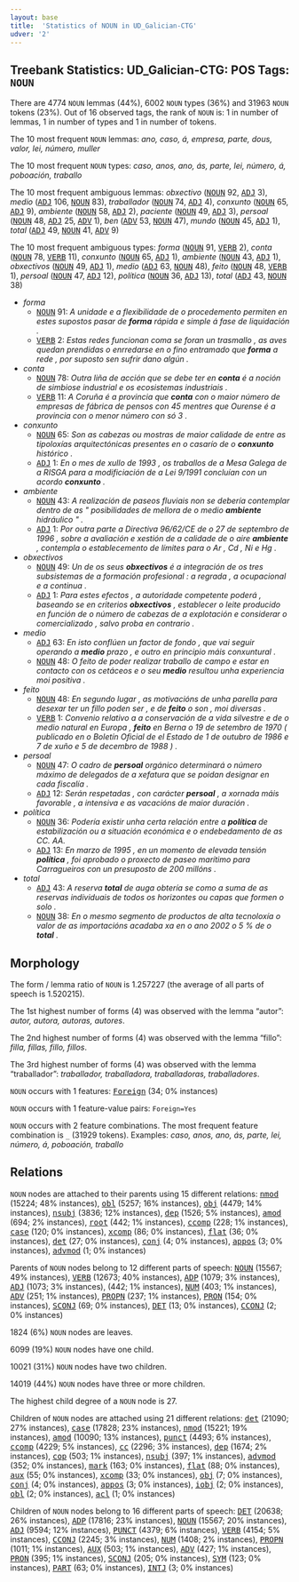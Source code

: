 ```yaml
---
layout: base
title:  'Statistics of NOUN in UD_Galician-CTG'
udver: '2'
---
```


## Treebank Statistics: UD_Galician-CTG: POS Tags: `NOUN`

There are 4774 `NOUN` lemmas (44%), 6002 `NOUN` types (36%) and 31963 `NOUN` tokens (23%).
Out of 16 observed tags, the rank of `NOUN` is: 1 in number of lemmas, 1 in number of types and 1 in number of tokens.

The 10 most frequent `NOUN` lemmas: <em>ano, caso, á, empresa, parte, dous, valor, lei, número, muller</em>

The 10 most frequent `NOUN` types:  <em>caso, anos, ano, ás, parte, lei, número, á, poboación, traballo</em>

The 10 most frequent ambiguous lemmas: <em>obxectivo</em> (<tt><a href="gl_ctg-pos-NOUN.html">NOUN</a></tt> 92, <tt><a href="gl_ctg-pos-ADJ.html">ADJ</a></tt> 3), <em>medio</em> (<tt><a href="gl_ctg-pos-ADJ.html">ADJ</a></tt> 106, <tt><a href="gl_ctg-pos-NOUN.html">NOUN</a></tt> 83), <em>traballador</em> (<tt><a href="gl_ctg-pos-NOUN.html">NOUN</a></tt> 74, <tt><a href="gl_ctg-pos-ADJ.html">ADJ</a></tt> 4), <em>conxunto</em> (<tt><a href="gl_ctg-pos-NOUN.html">NOUN</a></tt> 65, <tt><a href="gl_ctg-pos-ADJ.html">ADJ</a></tt> 9), <em>ambiente</em> (<tt><a href="gl_ctg-pos-NOUN.html">NOUN</a></tt> 58, <tt><a href="gl_ctg-pos-ADJ.html">ADJ</a></tt> 2), <em>paciente</em> (<tt><a href="gl_ctg-pos-NOUN.html">NOUN</a></tt> 49, <tt><a href="gl_ctg-pos-ADJ.html">ADJ</a></tt> 3), <em>persoal</em> (<tt><a href="gl_ctg-pos-NOUN.html">NOUN</a></tt> 48, <tt><a href="gl_ctg-pos-ADJ.html">ADJ</a></tt> 25, <tt><a href="gl_ctg-pos-ADV.html">ADV</a></tt> 1), <em>ben</em> (<tt><a href="gl_ctg-pos-ADV.html">ADV</a></tt> 53, <tt><a href="gl_ctg-pos-NOUN.html">NOUN</a></tt> 47), <em>mundo</em> (<tt><a href="gl_ctg-pos-NOUN.html">NOUN</a></tt> 45, <tt><a href="gl_ctg-pos-ADJ.html">ADJ</a></tt> 1), <em>total</em> (<tt><a href="gl_ctg-pos-ADJ.html">ADJ</a></tt> 49, <tt><a href="gl_ctg-pos-NOUN.html">NOUN</a></tt> 41, <tt><a href="gl_ctg-pos-ADV.html">ADV</a></tt> 9)

The 10 most frequent ambiguous types:  <em>forma</em> (<tt><a href="gl_ctg-pos-NOUN.html">NOUN</a></tt> 91, <tt><a href="gl_ctg-pos-VERB.html">VERB</a></tt> 2), <em>conta</em> (<tt><a href="gl_ctg-pos-NOUN.html">NOUN</a></tt> 78, <tt><a href="gl_ctg-pos-VERB.html">VERB</a></tt> 11), <em>conxunto</em> (<tt><a href="gl_ctg-pos-NOUN.html">NOUN</a></tt> 65, <tt><a href="gl_ctg-pos-ADJ.html">ADJ</a></tt> 1), <em>ambiente</em> (<tt><a href="gl_ctg-pos-NOUN.html">NOUN</a></tt> 43, <tt><a href="gl_ctg-pos-ADJ.html">ADJ</a></tt> 1), <em>obxectivos</em> (<tt><a href="gl_ctg-pos-NOUN.html">NOUN</a></tt> 49, <tt><a href="gl_ctg-pos-ADJ.html">ADJ</a></tt> 1), <em>medio</em> (<tt><a href="gl_ctg-pos-ADJ.html">ADJ</a></tt> 63, <tt><a href="gl_ctg-pos-NOUN.html">NOUN</a></tt> 48), <em>feito</em> (<tt><a href="gl_ctg-pos-NOUN.html">NOUN</a></tt> 48, <tt><a href="gl_ctg-pos-VERB.html">VERB</a></tt> 1), <em>persoal</em> (<tt><a href="gl_ctg-pos-NOUN.html">NOUN</a></tt> 47, <tt><a href="gl_ctg-pos-ADJ.html">ADJ</a></tt> 12), <em>política</em> (<tt><a href="gl_ctg-pos-NOUN.html">NOUN</a></tt> 36, <tt><a href="gl_ctg-pos-ADJ.html">ADJ</a></tt> 13), <em>total</em> (<tt><a href="gl_ctg-pos-ADJ.html">ADJ</a></tt> 43, <tt><a href="gl_ctg-pos-NOUN.html">NOUN</a></tt> 38)


* <em>forma</em>
  * <tt><a href="gl_ctg-pos-NOUN.html">NOUN</a></tt> 91: <em>A unidade e a flexibilidade de o procedemento permiten en estes supostos pasar de <b>forma</b> rápida e simple á fase de liquidación .</em>
  * <tt><a href="gl_ctg-pos-VERB.html">VERB</a></tt> 2: <em>Estas redes funcionan coma se foran un trasmallo , as aves quedan prendidas o enrredarse en o fino entramado que <b>forma</b> a rede , por suposto sen sufrir dano algún .</em>
* <em>conta</em>
  * <tt><a href="gl_ctg-pos-NOUN.html">NOUN</a></tt> 78: <em>Outra liña de acción que se debe ter en <b>conta</b> é a noción de simbiose industrial e os ecosistemas industriais .</em>
  * <tt><a href="gl_ctg-pos-VERB.html">VERB</a></tt> 11: <em>A Coruña é a provincia que <b>conta</b> con o maior número de empresas de fábrica de pensos con 45 mentres que Ourense é a provincia con o menor número con só 3 .</em>
* <em>conxunto</em>
  * <tt><a href="gl_ctg-pos-NOUN.html">NOUN</a></tt> 65: <em>Son as cabezas ou mostras de maior calidade de entre as tipoloxías arquitectónicas presentes en o casarío de o <b>conxunto</b> histórico .</em>
  * <tt><a href="gl_ctg-pos-ADJ.html">ADJ</a></tt> 1: <em>En o mes de xullo de 1993 , os traballos de a Mesa Galega de a RISGA para a modificiación de a Lei 9/1991 concluían con un acordo <b>conxunto</b> .</em>
* <em>ambiente</em>
  * <tt><a href="gl_ctg-pos-NOUN.html">NOUN</a></tt> 43: <em>A realización de paseos fluviais non se debería contemplar dentro de as " posibilidades de mellora de o medio <b>ambiente</b> hidráulico " .</em>
  * <tt><a href="gl_ctg-pos-ADJ.html">ADJ</a></tt> 1: <em>Por outra parte a Directiva 96/62/CE de o 27 de septembro de 1996 , sobre a avaliación e xestión de a calidade de o aire <b>ambiente</b> , contempla o establecemento de límites para o Ar , Cd , Ni e Hg .</em>
* <em>obxectivos</em>
  * <tt><a href="gl_ctg-pos-NOUN.html">NOUN</a></tt> 49: <em>Un de os seus <b>obxectivos</b> é a integración de os tres subsistemas de a formación profesional : a regrada , a ocupacional e a continua .</em>
  * <tt><a href="gl_ctg-pos-ADJ.html">ADJ</a></tt> 1: <em>Para estes efectos , a autoridade competente poderá , baseando se en criterios <b>obxectivos</b> , establecer o leite producido en función de o número de cabezas de a explotación e considerar o comercializado , salvo proba en contrario .</em>
* <em>medio</em>
  * <tt><a href="gl_ctg-pos-ADJ.html">ADJ</a></tt> 63: <em>En isto conflúen un factor de fondo , que vai seguir operando a <b>medio</b> prazo , e outro en principio máis conxuntural .</em>
  * <tt><a href="gl_ctg-pos-NOUN.html">NOUN</a></tt> 48: <em>O feito de poder realizar traballo de campo e estar en contacto con os cetáceos e o seu <b>medio</b> resultou unha experiencia moi positiva .</em>
* <em>feito</em>
  * <tt><a href="gl_ctg-pos-NOUN.html">NOUN</a></tt> 48: <em>En segundo lugar , as motivacións de unha parella para desexar ter un fillo poden ser , e de <b>feito</b> o son , moi diversas .</em>
  * <tt><a href="gl_ctg-pos-VERB.html">VERB</a></tt> 1: <em>Convenio relativo a a conservación de a vida silvestre e de o medio natural en Europa , <b>feito</b> en Berna o 19 de setembro de 1970 ( publicado en o Boletín Oficial de el Estado de 1 de outubro de 1986 e 7 de xuño e 5 de decembro de 1988 ) .</em>
* <em>persoal</em>
  * <tt><a href="gl_ctg-pos-NOUN.html">NOUN</a></tt> 47: <em>O cadro de <b>persoal</b> orgánico determinará o número máximo de delegados de a xefatura que se poidan designar en cada fiscalía .</em>
  * <tt><a href="gl_ctg-pos-ADJ.html">ADJ</a></tt> 12: <em>Serán respetadas , con carácter <b>persoal</b> , a xornada máis favorable , a intensiva e as vacacións de maior duración .</em>
* <em>política</em>
  * <tt><a href="gl_ctg-pos-NOUN.html">NOUN</a></tt> 36: <em>Podería existir unha certa relación entre a <b>política</b> de estabilización ou a situación económica e o endebedamento de as CC. AA.</em>
  * <tt><a href="gl_ctg-pos-ADJ.html">ADJ</a></tt> 13: <em>En marzo de 1995 , en un momento de elevada tensión <b>política</b> , foi aprobado o proxecto de paseo marítimo para Carragueiros con un presuposto de 200 millóns .</em>
* <em>total</em>
  * <tt><a href="gl_ctg-pos-ADJ.html">ADJ</a></tt> 43: <em>A reserva <b>total</b> de auga obtería se como a suma de as reservas individuais de todos os horizontes ou capas que formen o solo .</em>
  * <tt><a href="gl_ctg-pos-NOUN.html">NOUN</a></tt> 38: <em>En o mesmo segmento de productos de alta tecnoloxía o valor de as importacións acadaba xa en o ano 2002 o 5 % de o <b>total</b> .</em>

## Morphology

The form / lemma ratio of `NOUN` is 1.257227 (the average of all parts of speech is 1.520215).

The 1st highest number of forms (4) was observed with the lemma “autor”: <em>autor, autora, autoras, autores</em>.

The 2nd highest number of forms (4) was observed with the lemma “fillo”: <em>filla, fillas, fillo, fillos</em>.

The 3rd highest number of forms (4) was observed with the lemma “traballador”: <em>traballador, traballadora, traballadoras, traballadores</em>.

`NOUN` occurs with 1 features: <tt><a href="gl_ctg-feat-Foreign.html">Foreign</a></tt> (34; 0% instances)

`NOUN` occurs with 1 feature-value pairs: `Foreign=Yes`

`NOUN` occurs with 2 feature combinations.
The most frequent feature combination is `_` (31929 tokens).
Examples: <em>caso, anos, ano, ás, parte, lei, número, á, poboación, traballo</em>


## Relations

`NOUN` nodes are attached to their parents using 15 different relations: <tt><a href="gl_ctg-dep-nmod.html">nmod</a></tt> (15224; 48% instances), <tt><a href="gl_ctg-dep-obl.html">obl</a></tt> (5257; 16% instances), <tt><a href="gl_ctg-dep-obj.html">obj</a></tt> (4479; 14% instances), <tt><a href="gl_ctg-dep-nsubj.html">nsubj</a></tt> (3836; 12% instances), <tt><a href="gl_ctg-dep-dep.html">dep</a></tt> (1526; 5% instances), <tt><a href="gl_ctg-dep-amod.html">amod</a></tt> (694; 2% instances), <tt><a href="gl_ctg-dep-root.html">root</a></tt> (442; 1% instances), <tt><a href="gl_ctg-dep-ccomp.html">ccomp</a></tt> (228; 1% instances), <tt><a href="gl_ctg-dep-case.html">case</a></tt> (120; 0% instances), <tt><a href="gl_ctg-dep-xcomp.html">xcomp</a></tt> (86; 0% instances), <tt><a href="gl_ctg-dep-flat.html">flat</a></tt> (36; 0% instances), <tt><a href="gl_ctg-dep-det.html">det</a></tt> (27; 0% instances), <tt><a href="gl_ctg-dep-conj.html">conj</a></tt> (4; 0% instances), <tt><a href="gl_ctg-dep-appos.html">appos</a></tt> (3; 0% instances), <tt><a href="gl_ctg-dep-advmod.html">advmod</a></tt> (1; 0% instances)

Parents of `NOUN` nodes belong to 12 different parts of speech: <tt><a href="gl_ctg-pos-NOUN.html">NOUN</a></tt> (15567; 49% instances), <tt><a href="gl_ctg-pos-VERB.html">VERB</a></tt> (12673; 40% instances), <tt><a href="gl_ctg-pos-ADP.html">ADP</a></tt> (1079; 3% instances), <tt><a href="gl_ctg-pos-ADJ.html">ADJ</a></tt> (1073; 3% instances),  (442; 1% instances), <tt><a href="gl_ctg-pos-NUM.html">NUM</a></tt> (403; 1% instances), <tt><a href="gl_ctg-pos-ADV.html">ADV</a></tt> (251; 1% instances), <tt><a href="gl_ctg-pos-PROPN.html">PROPN</a></tt> (237; 1% instances), <tt><a href="gl_ctg-pos-PRON.html">PRON</a></tt> (154; 0% instances), <tt><a href="gl_ctg-pos-SCONJ.html">SCONJ</a></tt> (69; 0% instances), <tt><a href="gl_ctg-pos-DET.html">DET</a></tt> (13; 0% instances), <tt><a href="gl_ctg-pos-CCONJ.html">CCONJ</a></tt> (2; 0% instances)

1824 (6%) `NOUN` nodes are leaves.

6099 (19%) `NOUN` nodes have one child.

10021 (31%) `NOUN` nodes have two children.

14019 (44%) `NOUN` nodes have three or more children.

The highest child degree of a `NOUN` node is 27.

Children of `NOUN` nodes are attached using 21 different relations: <tt><a href="gl_ctg-dep-det.html">det</a></tt> (21090; 27% instances), <tt><a href="gl_ctg-dep-case.html">case</a></tt> (17828; 23% instances), <tt><a href="gl_ctg-dep-nmod.html">nmod</a></tt> (15221; 19% instances), <tt><a href="gl_ctg-dep-amod.html">amod</a></tt> (10090; 13% instances), <tt><a href="gl_ctg-dep-punct.html">punct</a></tt> (4493; 6% instances), <tt><a href="gl_ctg-dep-ccomp.html">ccomp</a></tt> (4229; 5% instances), <tt><a href="gl_ctg-dep-cc.html">cc</a></tt> (2296; 3% instances), <tt><a href="gl_ctg-dep-dep.html">dep</a></tt> (1674; 2% instances), <tt><a href="gl_ctg-dep-cop.html">cop</a></tt> (503; 1% instances), <tt><a href="gl_ctg-dep-nsubj.html">nsubj</a></tt> (397; 1% instances), <tt><a href="gl_ctg-dep-advmod.html">advmod</a></tt> (352; 0% instances), <tt><a href="gl_ctg-dep-mark.html">mark</a></tt> (163; 0% instances), <tt><a href="gl_ctg-dep-flat.html">flat</a></tt> (88; 0% instances), <tt><a href="gl_ctg-dep-aux.html">aux</a></tt> (55; 0% instances), <tt><a href="gl_ctg-dep-xcomp.html">xcomp</a></tt> (33; 0% instances), <tt><a href="gl_ctg-dep-obj.html">obj</a></tt> (7; 0% instances), <tt><a href="gl_ctg-dep-conj.html">conj</a></tt> (4; 0% instances), <tt><a href="gl_ctg-dep-appos.html">appos</a></tt> (3; 0% instances), <tt><a href="gl_ctg-dep-iobj.html">iobj</a></tt> (2; 0% instances), <tt><a href="gl_ctg-dep-obl.html">obl</a></tt> (2; 0% instances), <tt><a href="gl_ctg-dep-acl.html">acl</a></tt> (1; 0% instances)

Children of `NOUN` nodes belong to 16 different parts of speech: <tt><a href="gl_ctg-pos-DET.html">DET</a></tt> (20638; 26% instances), <tt><a href="gl_ctg-pos-ADP.html">ADP</a></tt> (17816; 23% instances), <tt><a href="gl_ctg-pos-NOUN.html">NOUN</a></tt> (15567; 20% instances), <tt><a href="gl_ctg-pos-ADJ.html">ADJ</a></tt> (9594; 12% instances), <tt><a href="gl_ctg-pos-PUNCT.html">PUNCT</a></tt> (4379; 6% instances), <tt><a href="gl_ctg-pos-VERB.html">VERB</a></tt> (4154; 5% instances), <tt><a href="gl_ctg-pos-CCONJ.html">CCONJ</a></tt> (2245; 3% instances), <tt><a href="gl_ctg-pos-NUM.html">NUM</a></tt> (1408; 2% instances), <tt><a href="gl_ctg-pos-PROPN.html">PROPN</a></tt> (1011; 1% instances), <tt><a href="gl_ctg-pos-AUX.html">AUX</a></tt> (503; 1% instances), <tt><a href="gl_ctg-pos-ADV.html">ADV</a></tt> (427; 1% instances), <tt><a href="gl_ctg-pos-PRON.html">PRON</a></tt> (395; 1% instances), <tt><a href="gl_ctg-pos-SCONJ.html">SCONJ</a></tt> (205; 0% instances), <tt><a href="gl_ctg-pos-SYM.html">SYM</a></tt> (123; 0% instances), <tt><a href="gl_ctg-pos-PART.html">PART</a></tt> (63; 0% instances), <tt><a href="gl_ctg-pos-INTJ.html">INTJ</a></tt> (3; 0% instances)

